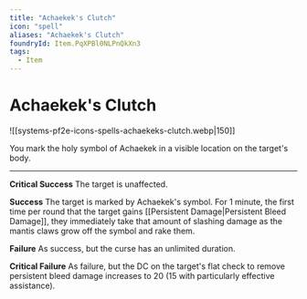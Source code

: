 ```yaml
---
title: "Achaekek's Clutch"
icon: "spell"
aliases: "Achaekek's Clutch"
foundryId: Item.PqXPBl0NLPnQkXn3
tags:
  - Item
---
```


# Achaekek's Clutch
![[systems-pf2e-icons-spells-achaekeks-clutch.webp|150]]

You mark the holy symbol of Achaekek in a visible location on the target's body.

* * *

**Critical Success** The target is unaffected.

**Success** The target is marked by Achaekek's symbol. For 1 minute, the first time per round that the target gains [[Persistent Damage|Persistent Bleed Damage]], they immediately take that amount of slashing damage as the mantis claws grow off the symbol and rake them.

**Failure** As success, but the curse has an unlimited duration.

**Critical Failure** As failure, but the DC on the target's flat check to remove persistent bleed damage increases to 20 (15 with particularly effective assistance).
